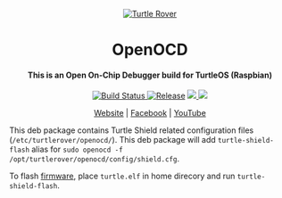 <p align="center">
  <a href="http://turtlerover.com" alt="Turtle Rover"><img src="https://avatars3.githubusercontent.com/u/36553642?s=84&v=4" alt="Turtle Rover" /></a>
</p>
<h1 align="center">OpenOCD</h1>
<h4 align="center">This is an Open On-Chip Debugger build for TurtleOS (Raspbian)</h4>

<p align="center">
  <a href="https://travis-ci.org/TurtleRover/openocd">
    <img src="https://travis-ci.org/TurtleRover/openocd.svg?branch=master" alt="Build Status">
  </a>
  <a href="https://github.com/TurtleRover/openocd/releases">
    <img src="https://img.shields.io/github/release/TurtleRover/openocd.svg" alt="Release"></a>
  <a href="https://github.com/TurtleRover/openocd/blob/master/LICENSE">
      <img src="https://img.shields.io/github/license/TurtleRover/openocd.svg">
  </a>
  <a href="https://twitter.com/TurtleRover">
    <img src="https://img.shields.io/twitter/follow/TurtleRover.svg?style=social&label=Follow">
  </a>
</p>
<p align="center">
  <a href="http://turtlerover.com" alt="Website">Website</a> |
  <a href="https://www.facebook.com/TurtleRover/" alt="Facebook">Facebook</a> |
  <a href="https://www.youtube.com/channel/UCxukvEct3wP0S5FACa3uelA" alt="YouTube">YouTube</a>
</p>

This deb package contains Turtle Shield related configuration files (`/etc/turtlerover/openocd/`).
This deb package will add `turtle-shield-flash` alias for `sudo openocd -f /opt/turtlerover/openocd/config/shield.cfg`.

To flash [firmware](https://github.com/TurtleRover/firmware-shield), place `turtle.elf` in home direcory and run `turtle-shield-flash`.
